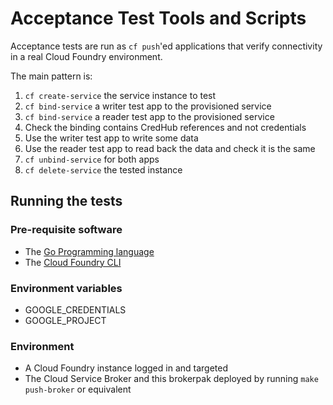 # Acceptance Test Tools and Scripts

Acceptance tests are run as `cf push`'ed applications that verify connectivity in a real Cloud Foundry environment.

The main pattern is:
1. `cf create-service` the service instance to test
1. `cf bind-service` a writer test app to the provisioned service
1. `cf bind-service` a reader test app to the provisioned service
1. Check the binding contains CredHub references and not credentials
1. Use the writer test app to write some data
1. Use the reader test app to read back the data and check it is the same
1. `cf unbind-service` for both apps
1. `cf delete-service` the tested instance

## Running the tests
### Pre-requisite software
- The [Go Programming language](https://golang.org/)
- The [Cloud Foundry CLI](https://docs.cloudfoundry.org/cf-cli/install-go-cli.html)

### Environment variables
- GOOGLE_CREDENTIALS
- GOOGLE_PROJECT

### Environment
- A Cloud Foundry instance logged in and targeted
- The Cloud Service Broker and this brokerpak deployed by running `make push-broker` or equivalent